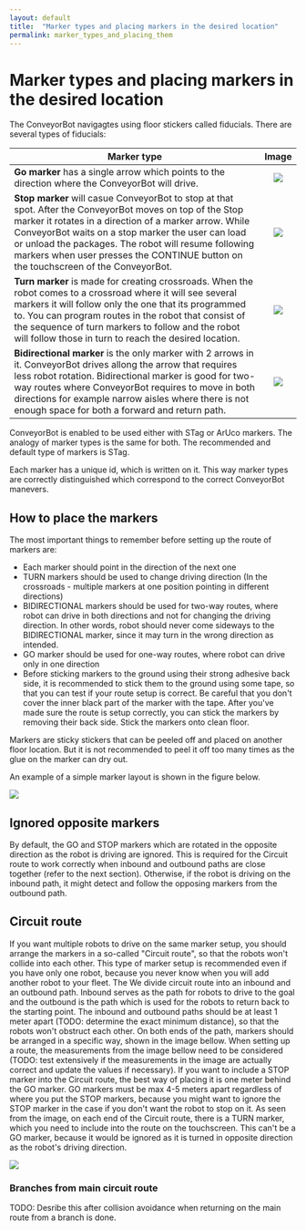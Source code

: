 ```yaml
---
layout: default
title:  "Marker types and placing markers in the desired location"
permalink: marker_types_and_placing_them
---
```


# Marker types and placing markers in the desired location


The ConveyorBot navigagtes using floor stickers called fiducials. There are several types of fiducials:

| Marker type        | Image           |
| ------------- |:-------------:|
|  **Go marker**  has a single arrow which points to the direction where the ConveyorBot will drive. | <img src="ConveyorBot/assets/go_marker.jpg" >  |
|  **Stop marker** will casue ConveyorBot to stop at that spot. After the ConveyorBot moves on top of the Stop marker it rotates in a direction of a marker arrow. While ConveyorBot waits on a stop marker the user can load or unload the packages. The robot will resume following markers when user presses the CONTINUE button on the touchscreen of the ConveyorBot. | <img src="ConveyorBot/assets/stop_marker.jpg" >  |
|  **Turn marker** is made for creating crossroads. When the robot comes to a crossroad where it will see several markers it will follow only the one that its programmed to. You can program routes in the robot that consist of the sequence of turn markers to follow and the robot will follow those in turn to reach the desired location. | <img src="ConveyorBot/assets/turn_marker.jpg" >  |
|  **Bidirectional marker** is the only marker with 2 arrows in it. ConveyorBot drives allong the arrow that requires less robot rotation. Bidirectional marker is good for two-way routes where ConveyorBot requires to move in both directions for example narrow aisles where there is not enough space for both a forward and return path. | <img src="ConveyorBot/assets/bidirectional_marker.jpg" >  |

ConveyorBot is enabled to be used either with STag or ArUco markers. The analogy of marker types is the same for both. The recommended and default type of markers is STag.

Each marker has a unique id, which is written on it. This way marker types are correctly distinguished which correspond to the correct ConveyorBot manevers.

## How to place the markers

The most important things to remember before setting up the route of markers are:
- Each marker should point in the direction of the next one
- TURN markers should be used to change driving direction (In the crossroads - multiple markers at one position pointing in different directions)
- BIDIRECTIONAL markers should be used for two-way routes, where robot can drive in both directions and not for changing the driving direction. In other words, robot should never come sideways to the BIDIRECTIONAL marker, since it may turn in the wrong direction as intended.
- GO marker should be used for one-way routes, where robot can drive only in one direction
- Before sticking markers to the ground using their strong adhesive back side, it is recommended to stick them to the ground using some tape, so that you can test if your route setup is correct. Be careful that you don't cover the inner black part of the marker with the tape. After you've made sure the route is setup correctly, you can stick the markers by removing their back side. Stick the markers onto clean floor.


Markers are sticky stickers that can be peeled off and placed on another floor location. But it is not recommended to peel it off too many times as the glue on the marker can dry out.

An example of a simple marker layout is shown in the figure below.

<img src="ConveyorBot/assets/Map_example1.png" >

## Ignored opposite markers

By default, the GO and STOP markers which are rotated in the opposite direction as the robot is driving are ignored. This is required for the Circuit route to work correctly when inbound and outbound paths are close together (refer to the next section). Otherwise, if the robot is driving on the inbound path, it might detect and follow the opposing markers from the outbound path.

## Circuit route

If you want multiple robots to drive on the same marker setup, you should arrange the markers in a so-called "Circuit route", so that the robots won't collide into each other. This type of marker setup is recommended even if you have only one robot, because you never know when you will add another robot to your fleet. The We divide circuit route into an inbound and an outbound path. Inbound serves as the path for robots to drive to the goal and the outbound is the path which is used for the robots to return back to the starting point. The inbound and outbound paths should be at least 1 meter apart (TODO: determine the exact minimum distance), so that the robots won't obstruct each other. On both ends of the path, markers should be arranged in a specific way, shown in the image bellow.
When setting up a route, the measurements from the image bellow need to be considered (TODO: test extensively if the measurements in the image are actually correct and update the values if necessary).
If you want to include a STOP marker into the Circuit route, the best way of placing it is one meter behind the GO marker. GO markers must be max 4-5 meters apart regardless of where you put the STOP markers, because you might want to ignore the STOP marker in the case if you don't want the robot to stop on it.
As seen from the image, on each end of the Circuit route, there is a TURN marker, which you need to include into the route on the touchscreen. This can't be a GO marker, because it would be ignored as it is turned in opposite direction as the robot's driving direction.

<img src="ConveyorBot/assets/Map_example_circuit.png" >

### Branches from main circuit route

TODO: Desribe this after collision avoidance when returning on the main route from a branch is done.
